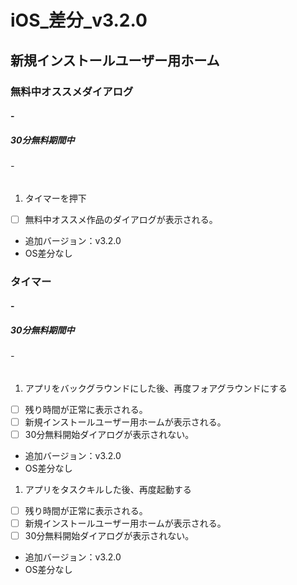 <!-- ファイル名 -->
# iOS_差分_v3.2.0

<!-- 画面名 -->
## 新規インストールユーザー用ホーム

<!-- 項目1 -->
### 無料中オススメダイアログ

<!-- 項目2 -->
#### -

<!-- 条件1 -->
##### 30分無料期間中

<!-- 条件2 -->
###### -

<!-- 手順 -->
1. タイマーを押下

<!-- 期待値 -->
* [ ] 無料中オススメ作品のダイアログが表示される。

<!-- 備考 -->
- 追加バージョン：v3.2.0
- OS差分なし

<!-- 項目1 -->
### タイマー

<!-- 項目2 -->
#### -

<!-- 条件1 -->
##### 30分無料期間中

<!-- 条件2 -->
###### -

<!-- 手順 -->
1. アプリをバックグラウンドにした後、再度フォアグラウンドにする

<!-- 期待値 -->
* [ ] 残り時間が正常に表示される。
* [ ] 新規インストールユーザー用ホームが表示される。
* [ ] 30分無料開始ダイアログが表示されない。

<!-- 備考 -->
- 追加バージョン：v3.2.0
- OS差分なし

<!-- 手順 -->
1. アプリをタスクキルした後、再度起動する

<!-- 期待値 -->
* [ ] 残り時間が正常に表示される。
* [ ] 新規インストールユーザー用ホームが表示される。
* [ ] 30分無料開始ダイアログが表示されない。

<!-- 備考 -->
- 追加バージョン：v3.2.0
- OS差分なし